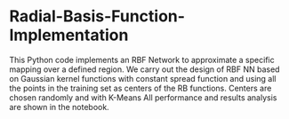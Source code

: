 # Radial-Basis-Function-Implementation
This Python code implements an RBF Network to approximate a specific mapping over a defined region. We carry out the design of RBF NN based on Gaussian kernel functions with constant spread function and using all the points in the training set as centers of the RB functions. Centers are chosen randomly and with K-Means All performance and results analysis are shown in the notebook.
